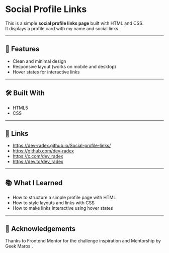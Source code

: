 # Social Profile Links

This is a simple **social profile links page** built with HTML and CSS.  
It displays a profile card with my name and social links.

---

## 🚀 Features
- Clean and minimal design  
- Responsive layout (works on mobile and desktop)  
- Hover states for interactive links  

---

## 🛠️ Built With
- HTML5  
- CSS

---

## 🔗 Links
- https://dev-radex.github.io/Social-profile-links/
- https://github.com/dev-radex
- https://x.com/dev_radex  
- https://dev.to/dev_radex  

---

## 📚 What I Learned
- How to structure a simple profile page with HTML  
- How to style layouts and links with CSS  
- How to make links interactive using hover states  



---

## 🙌 Acknowledgements
Thanks to Frontend Mentor for the challenge inspiration and
Mentorship by Geek Maros .  
